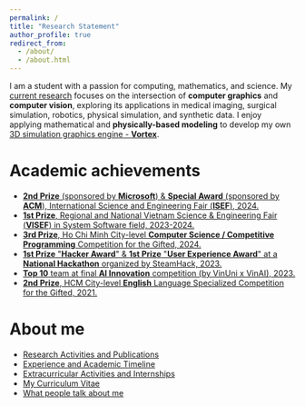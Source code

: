 ```yaml
---
permalink: /
title: "Research Statement"
author_profile: true
redirect_from: 
  - /about/
  - /about.html
---
```


I am a student with a passion for computing, mathematics, and science. My [current research](/research/work-1) focuses on the intersection of **computer graphics** and **computer vision**, exploring its applications in medical imaging, surgical simulation, robotics, physical simulation, and synthetic data. I enjoy applying mathematical and **physically-based modeling** to develop my own [3D simulation graphics engine - **Vortex**](https://github.com/kyle-paul/Vortex).

Academic achievements
=====
- [**2nd Prize** (sponsored by **Microsoft**) & **Special Award** (sponsored by **ACM**), International Science and Engineering Fair (**ISEF**), 2024.](/talks/isef)
- [**1st Prize**, Regional and National Vietnam Science & Engineering Fair (**VISEF**) in System Software field, 2023-2024.](/talks/isef)
- [**3rd Prize**, Ho Chi Minh City-level **Computer Science / Competitive Programming** Competition for the Gifted, 2024.](/talks/informatics)
- [**1st Prize** "**Hacker Award**" & **1st Prize** "**User Experience Award**" at a **National Hackathon** organized by SteamHack, 2023.](/talks/hackathon)
- [**Top 10** team at final **AI Innovation** competition (by VinUni x VinAI), 2023.](/talks/vinai)
- [**2nd Prize**, HCM City-level **English** Language Specialized Competition for the Gifted, 2021.](/talks/informatics)

About me
=====
- [Research Activities and Publications](/research/)
- [Experience and Academic Timeline](/talks/)
- [Extracurricular Activities and Internships](/activities/)
- [My Curriculum Vitae](/cv/)
- [What people talk about me](/talks/mentee)